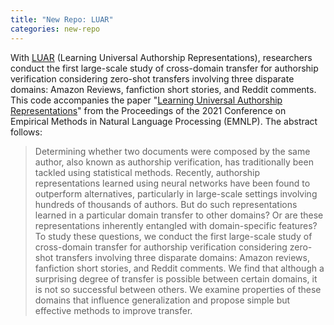 ```yaml
---
title: "New Repo: LUAR"
categories: new-repo
---
```


With [LUAR](https://github.com/LLNL/LUAR) (Learning Universal Authorship Representations), researchers conduct the first large-scale study of cross-domain transfer for authorship verification considering zero-shot transfers involving three disparate domains: Amazon Reviews, fanfiction short stories, and Reddit comments. This code accompanies the paper "[Learning Universal Authorship Representations](https://aclanthology.org/2021.emnlp-main.pdf)" from the Proceedings of the 2021 Conference on Empirical Methods in Natural Language Processing (EMNLP). The abstract follows:

> Determining whether two documents were composed by the same author, also known as authorship verification, has traditionally been tackled using statistical methods. Recently, authorship representations learned using neural networks have been found to outperform alternatives, particularly in large-scale settings involving hundreds of thousands of authors. But do such representations learned in a particular domain transfer to other domains? Or are these representations inherently entangled with domain-specific features? To study these questions, we conduct the first large-scale study of cross-domain transfer for authorship verification considering zero-shot transfers involving three disparate domains: Amazon reviews, fanfiction short stories, and Reddit comments. We find that although a surprising degree of transfer is possible between certain domains, it is not so successful between others. We examine properties of these domains that influence generalization and propose simple but effective methods to improve transfer.
